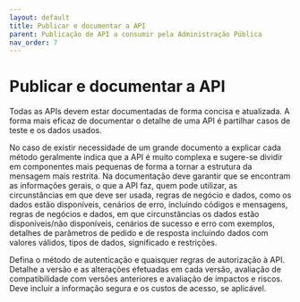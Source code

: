 ```yaml
---
layout: default
title: Publicar e documentar a API
parent: Publicação de API a consumir pela Administração Pública
nav_order: 7
---
```


# Publicar e documentar a API

Todas as APIs devem estar documentadas de forma concisa e atualizada. A forma mais eficaz de documentar o detalhe de uma API é partilhar casos de teste e os dados usados.&#x20;

No caso de existir necessidade de um grande documento a explicar cada método geralmente indica que a API é muito complexa e sugere-se dividir em componentes mais pequenas de forma a tornar a estrutura da mensagem mais restrita. Na documentação deve garantir que se encontram as informações gerais, o que a API faz, quem pode utilizar, as circunstâncias em que deve ser usada, regras de negócio e dados, como os dados estão disponíveis, cenários de erro, incluindo códigos e mensagens, regras de negócios e dados, em que circunstâncias os dados estão disponíveis/não disponíveis, cenários de sucesso e erro com exemplos, detalhes de parâmetros de pedido e de resposta incluindo dados com valores válidos, tipos de dados, significado e restrições.&#x20;

Defina o método de autenticação e quaisquer regras de autorização à API. Detalhe a versão e as alterações efetuadas em cada versão, avaliação de compatibilidade com versões anteriores e avaliação de impactos e riscos. Deve incluir a informação segura e os custos de acesso, se aplicável.
